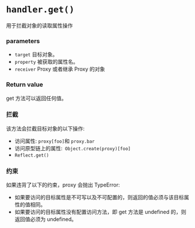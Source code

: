 <!--
 * @Author: hy
 * @Date: 2022-05-10 22:01:09
 * @LastEditors: hy
 * @Description:
 * @LastEditTime: 2022-05-10 22:05:38
 * @FilePath: /vue3-mini/notes/Proxy/handler/get.md
 * Copyright 2022 hy, All Rights Reserved.
 * 仅供学习使用~
-->

# `handler.get()`

用于拦截对象的读取属性操作

### parameters

- `target` 目标对象。
- `property` 被获取的属性名。
- `receiver` Proxy 或者继承 Proxy 的对象

### Return value

get 方法可以返回任何值。

### 拦截

该方法会拦截目标对象的以下操作:

- 访问属性: `proxy[foo]`和 `proxy.bar`
- 访问原型链上的属性:` Object.create(proxy)[foo]`
- `Reflect.get()`

### 约束

如果违背了以下的约束，proxy 会抛出 TypeError:

- 如果要访问的目标属性是不可写以及不可配置的，则返回的值必须与该目标属性的值相同。
- 如果要访问的目标属性没有配置访问方法，即 get 方法是 undefined 的，则返回值必须为 undefined。
